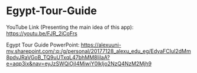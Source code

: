 # Egypt-Tour-Guide

YouTube Link (Presenting the main idea of this app):
https://youtu.be/FJR_2iCoFrs


Egypt Tour Guide
PowerPoint: https://alexuuni-my.sharepoint.com/:p:/g/personal/20177128_alexu_edu_eg/EdyaFCIul2dMm8pdvJRaVGoB_TQ9uUTxqL47bhMM8lilaA?e=aqp3ix&nav=eyJzSWQiOjI4MiwiY0lkIjo2NzQ4NzM2Mjh9
